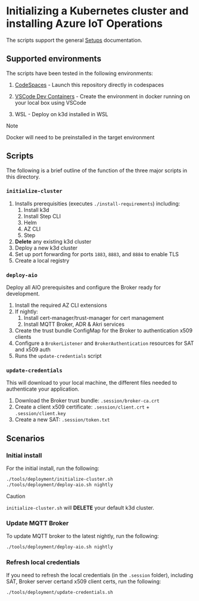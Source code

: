 # Initializing a Kubernetes cluster and installing Azure IoT Operations

The scripts support the general [Setups](/docs/setup.md) documentation.

## Supported environments

The scripts have been tested in the following environments:

1. [CodeSpaces](https://github.com/features/codespaces) - Launch this repository directly in codespaces
1. [VSCode Dev Containers](https://code.visualstudio.com/docs/devcontainers/containers) - Create the environment in docker running on your local box using VSCode

1. WSL - Deploy on k3d installed in WSL

> [!NOTE]
> Docker will need to be preinstalled in the target environment

## Scripts

The following is a brief outline of the function of the three major scripts in this directory.

### `initialize-cluster`

1. Installs prerequisities (executes `./install-requirements`) including:
    1. Install k3d
    1. Install Step CLI
    1. Helm
    1. AZ CLI
    1. Step
1. **Delete** any existing k3d cluster
1. Deploy a new k3d cluster
1. Set up port forwarding for ports `1883`, `8883`, and `8884` to enable TLS
1. Create a local registry

### `deploy-aio`

Deploy all AIO prerequisites and configure the Broker ready for development.

1. Install the required AZ CLI extensions
1. If nightly:
    1. Install cert-manager/trust-manager for cert management
    1. Install MQTT Broker, ADR & Akri services
1. Create the trust bundle ConfigMap for the Broker to authentication x509 clients
1. Configure a `BrokerListener` and `BrokerAuthentication` resources for SAT and x509 auth
1. Runs the `update-credentials` script

### `update-credentials`

This will download to your local machine, the different files needed to authenticate your application.

1. Download the Broker trust bundle: `.session/broker-ca.crt`
1. Create a client x509 certificate: `.session/client.crt` + `.session/client.key`
1. Create a new SAT: `.session/token.txt`

## Scenarios

### Initial install

For the initial install, run the following:

```bash
./tools/deployment/initialize-cluster.sh
./tools/deployment/deploy-aio.sh nightly
```

> [!CAUTION]
> `initialize-cluster.sh` will **DELETE** your default k3d cluster.

### Update MQTT Broker

To update MQTT broker to the latest nightly, run the following:

```bash
./tools/deployment/deploy-aio.sh nightly
```

### Refresh local credentials

If you need to refresh the local credentials (in the `.session` folder), including SAT, Broker server certand x509 client certs, run the following:

```bash
./tools/deployment/update-credentials.sh
```
